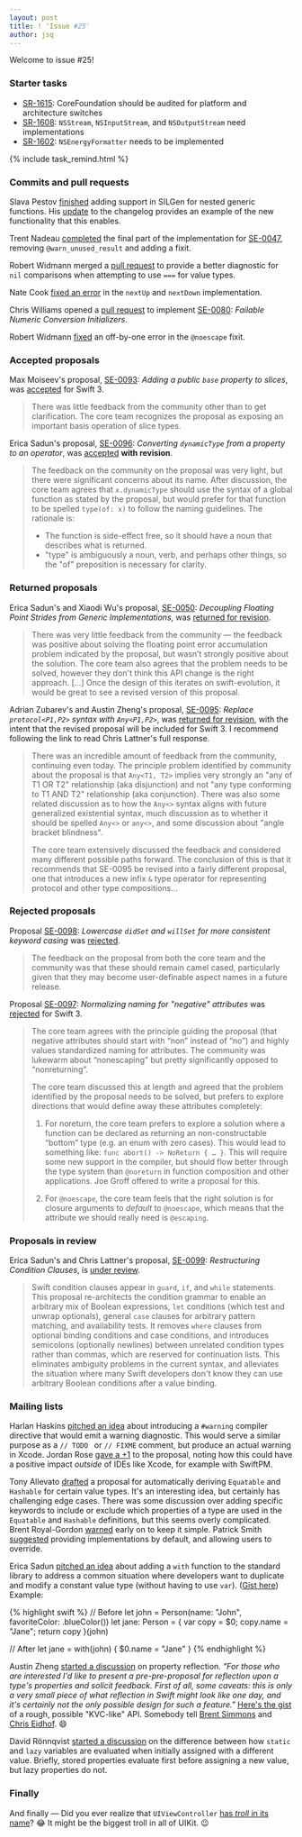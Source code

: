 ```yaml
---
layout: post
title: ! 'Issue #25'
author: jsq
---
```


Welcome to issue #25!

<!--excerpt-->

### Starter tasks

- [SR-1615](https://bugs.swift.org/browse/SR-1615): CoreFoundation should be audited for platform and architecture switches
- [SR-1608](https://bugs.swift.org/browse/SR-1608): `NSStream`, `NSInputStream`, and `NSOutputStream` need implementations
- [SR-1602](https://bugs.swift.org/browse/SR-1602): `NSEnergyFormatter` needs to be implemented

{% include task_remind.html %}

### Commits and pull requests

Slava Pestov [finished](https://github.com/apple/swift/pull/2767) adding support in SILGen for nested generic functions. His [update](https://github.com/apple/swift/commit/d2c8fbea9102e25ed1bf1e39481414c05946f8a5) to the changelog provides an example of the new functionality that this enables.

Trent Nadeau [completed](https://github.com/apple/swift/pull/2760) the final part of the implementation for [SE-0047](https://github.com/apple/swift-evolution/blob/master/proposals/0047-nonvoid-warn.md), removing `@warn_unused_result` and adding a fixit.

Robert Widmann merged a [pull request](https://github.com/apple/swift/pull/2755) to provide a better diagnostic for `nil` comparisons when attempting to use `===` for value types.

Nate Cook [fixed an error](https://github.com/apple/swift/pull/2801) in the `nextUp` and `nextDown` implementation.

Chris Williams opened a [pull request](https://github.com/apple/swift/pull/2742) to implement [SE-0080](https://github.com/apple/swift-evolution/blob/master/proposals/0080-failable-numeric-initializers.md): *Failable Numeric Conversion Initializers*.

Robert Widmann [fixed](https://github.com/apple/swift/pull/2828) an off-by-one error in the `@noescape` fixit.

### Accepted proposals

Max Moiseev's proposal, [SE-0093](https://github.com/apple/swift-evolution/blob/master/proposals/0093-slice-base.md): *Adding a public `base` property to slices*, was [accepted](https://lists.swift.org/pipermail/swift-evolution/Week-of-Mon-20160523/019109.html) for Swift 3.

> There was little feedback from the community other than to get clarification. The core team recognizes the proposal as exposing an important basis operation of slice types.

Erica Sadun's proposal, [SE-0096](https://github.com/apple/swift-evolution/blob/master/proposals/0096-dynamictype.md): *Converting `dynamicType` from a property to an operator*, was [accepted](https://lists.swift.org/pipermail/swift-evolution-announce/2016-June/000180.html) **with revision**.

> The feedback on the community on the proposal was very light, but there were significant concerns about its name.  After discussion, the core team agrees that `x.dynamicType` should use the syntax of a global function as stated by the proposal, but would prefer for that function to be spelled `type(of: x)` to follow the naming guidelines.  The rationale is:
>
> - The function is side-effect free, so it should have a noun that describes what is returned.
> - "type" is ambiguously a noun, verb, and perhaps other things, so the "of" preposition is necessary for clarity.

### Returned proposals

Erica Sadun's and Xiaodi Wu's proposal, [SE-0050](https://github.com/apple/swift-evolution/blob/master/proposals/0050-floating-point-stride.md): *Decoupling Floating Point Strides from Generic Implementations*, was [returned for revision](https://lists.swift.org/pipermail/swift-evolution-announce/2016-May/000178.html).

> There was very little feedback from the community &mdash; the feedback was positive about solving the floating point error accumulation problem indicated by the proposal, but wasn’t strongly positive about the solution.  The core team also agrees that the problem needs to be solved, however they don't think this API change is the right approach. [...] Once the design of this iterates on swift-evolution, it would be great to see a revised version of this proposal.

Adrian Zubarev's and Austin Zheng's proposal, [SE-0095](https://github.com/apple/swift-evolution/blob/master/proposals/0095-any-as-existential.md): *Replace `protocol<P1,P2>` syntax with `Any<P1,P2>`*, was [returned for revision](https://lists.swift.org/pipermail/swift-evolution-announce/2016-June/000182.html), with the intent that the revised proposal will be included for Swift 3. I recommend following the link to read Chris Lattner's full response.

> There was an incredible amount of feedback from the community, continuing even today.  The principle problem identified by community about the proposal is that `Any<T1, T2>` implies very strongly an "any of T1 OR T2" relationship (aka disjunction) and not "any type conforming to T1 AND T2" relationship (aka conjunction).  There was also some related discussion as to how the `Any<>` syntax aligns with future generalized existential syntax, much discussion as to whether it should be spelled `Any<>` or `any<>`, and some discussion about "angle bracket blindness".
>
> The core team extensively discussed the feedback and considered many different possible paths forward.  The conclusion of this is that it recommends that SE-0095 be revised into a fairly different proposal, one that introduces a new infix `&` type operator for representing protocol and other type compositions...

### Rejected proposals

Proposal [SE-0098](https://github.com/apple/swift-evolution/blob/master/proposals/0098-didset-capitalization.md): *Lowercase `didSet` and `willSet` for more consistent keyword casing* was [rejected](https://lists.swift.org/pipermail/swift-evolution-announce/2016-June/000179.html).

> The feedback on the proposal from both the core team and the community was that these should remain camel cased, particularly given that they may become user-definable aspect names in a future release.

Proposal [SE-0097](https://github.com/apple/swift-evolution/blob/master/proposals/0097-negative-attributes.md): *Normalizing naming for "negative" attributes* was [rejected](https://lists.swift.org/pipermail/swift-evolution-announce/2016-June/000181.html) for Swift 3.

> The core team agrees with the principle guiding the proposal (that negative attributes should start with “non” instead of “no”) and highly values standardized naming for attributes.  The community was lukewarm about “nonescaping” but pretty significantly opposed to “nonreturning”.
>
> The core team discussed this at length and agreed that the problem identified by the proposal needs to be solved, but prefers to explore directions that would define away these attributes completely:
>
> 1. For noreturn, the core team prefers to explore a solution where a function can be declared as returning an non-constructable “bottom” type (e.g. an enum with zero cases).  This would lead to something like: `func abort() -> NoReturn { … }`. This will require some new support in the compiler, but should flow better through the type system than `@noreturn` in function composition and other applications.  Joe Groff offered to write a proposal for this.
>
> 2. For `@noescape`, the core team feels that the right solution is for closure arguments to *default* to `@noescape`, which means that the attribute we should really need is `@escaping`.

### Proposals in review

Erica Sadun's and Chris Lattner's proposal, [SE-0099](https://github.com/apple/swift-evolution/blob/master/proposals/0099-conditionclauses.md): *Restructuring Condition Clauses*, is [under review](https://lists.swift.org/pipermail/swift-evolution-announce/2016-May/000177.html).

> Swift condition clauses appear in `guard`, `if`, and `while` statements. This proposal re-architects the condition grammar to enable an arbitrary mix of Boolean expressions, `let` conditions (which test and unwrap optionals), general `case` clauses for arbitrary pattern matching, and availability tests.  It removes `where` clauses from optional binding conditions and case conditions, and introduces semicolons (optionally newlines) between unrelated condition types rather than commas, which are reserved for continuation lists.  This eliminates ambiguity problems in the current syntax, and alleviates the situation where many Swift developers don't know they can use arbitrary Boolean conditions after a value binding.

### Mailing lists

Harlan Haskins [pitched an idea](https://lists.swift.org/pipermail/swift-evolution/Week-of-Mon-20160523/019407.html) about introducing a `#warning` compiler directive that would emit a warning diagnostic. This would serve a similar purpose as a `// TODO ` or `// FIXME` comment, but produce an actual warning in Xcode. Jordan Rose [gave a +1](https://lists.swift.org/pipermail/swift-evolution/Week-of-Mon-20160530/019845.html) to the proposal, noting how this could have a positive impact *outside* of IDEs like Xcode, for example with SwiftPM.

Tony Allevato [drafted](https://lists.swift.org/pipermail/swift-evolution/Week-of-Mon-20160523/018920.html) a proposal for automatically deriving `Equatable` and `Hashable` for certain value types. It's an interesting idea, but certainly has challenging edge cases. There was some discussion over adding specific keywords to include or exclude which properties of a type are used in the `Equatable` and `Hashable` definitions, but this seems overly complicated. Brent Royal-Gordon [warned](https://lists.swift.org/pipermail/swift-evolution/Week-of-Mon-20160523/018971.html) early on to keep it simple. Patrick Smith [suggested](https://lists.swift.org/pipermail/swift-evolution/Week-of-Mon-20160523/019145.html) providing implementations by default, and allowing users to override.

Erica Sadun [pitched an idea](https://lists.swift.org/pipermail/swift-evolution/Week-of-Mon-20160523/018919.html) about adding a `with` function to the standard library to address a common situation where developers want to duplicate and modify a constant value type (without having to use `var`). ([Gist here](https://gist.github.com/erica/96d9c5bb4eaa3ed3b2ff82dc35aa8dae)) Example:

{% highlight swift %}
// Before
let john = Person(name: "John", favoriteColor: .blueColor())
let jane: Person = { var copy = $0; copy.name = "Jane"; return copy }(john)

// After
let jane = with(john) { $0.name = "Jane" }
{% endhighlight %}

Austin Zheng [started a discussion](https://lists.swift.org/pipermail/swift-evolution/Week-of-Mon-20160523/019138.html) on property reflection. *"For those who are interested I'd like to present a pre-pre-proposal for reflection upon a type's properties and solicit feedback. First of all, some caveats: this is only a very small piece of what reflection in Swift might look like one day, and it's certainly not the only possible design for such a feature."* [Here's the gist](https://gist.github.com/austinzheng/699d47f50899b88645f56964c0b7109a) of a rough, possible "KVC-like" API. Somebody tell [Brent Simmons](http://inessential.com/2016/06/01/oldie_praises_the_old_old_ways) and [Chris Eidhof](http://chris.eidhof.nl/post/undo-history-in-swift/). 😄

David Rönnqvist [started a discussion](https://lists.swift.org/pipermail/swift-evolution/Week-of-Mon-20160530/019612.html) on the difference between how `static` and `lazy` variables are evaluated when initially assigned with a different value. Briefly, stored properties evaluate first before assigning a new value, but lazy properties do not.

### Finally

And finally &mdash; Did you ever realize that `UIViewController` [has *troll* in its name](https://twitter.com/ayanonagon/status/736153213146128384)? 😂 It might be the biggest troll in all of UIKit. 😉
